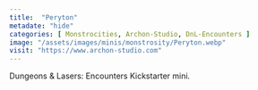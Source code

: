 ```yaml
---
title:  "Peryton"
metadate: "hide"
categories: [ Monstrocities, Archon-Studio, DnL-Encounters ]
image: "/assets/images/minis/monstrosity/Peryton.webp"
visit: "https://www.archon-studio.com"
---
```

Dungeons & Lasers: Encounters Kickstarter mini.